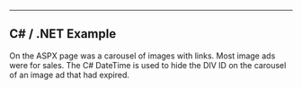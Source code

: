 -------------------
C# / .NET Example
-------------------
On the ASPX page was a carousel of images with links. Most image ads were for sales. 
The C# DateTime is used to hide the DIV ID on the carousel of an image ad that had expired.
